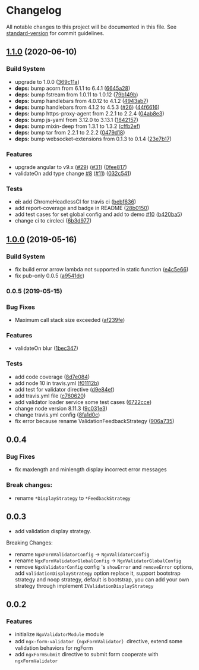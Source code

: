 # Changelog

All notable changes to this project will be documented in this file. See [standard-version](https://github.com/conventional-changelog/standard-version) for commit guidelines.

## [1.1.0](https://github.com/why520crazy/ngx-validator/compare/v1.0.0...v1.1.0) (2020-06-10)

### Build System

-   upgrade to 1.0.0 ([369c11a](https://github.com/why520crazy/ngx-validator/commit/369c11a))
-   **deps:** bump acorn from 6.1.1 to 6.4.1 ([6645a28](https://github.com/why520crazy/ngx-validator/commit/6645a28))
-   **deps:** bump fstream from 1.0.11 to 1.0.12 ([79b149b](https://github.com/why520crazy/ngx-validator/commit/79b149b))
-   **deps:** bump handlebars from 4.0.12 to 4.1.2 ([4943ab7](https://github.com/why520crazy/ngx-validator/commit/4943ab7))
-   **deps:** bump handlebars from 4.1.2 to 4.5.3 ([#26](https://github.com/why520crazy/ngx-validator/issues/26)) ([44f6616](https://github.com/why520crazy/ngx-validator/commit/44f6616))
-   **deps:** bump https-proxy-agent from 2.2.1 to 2.2.4 ([04ab8e3](https://github.com/why520crazy/ngx-validator/commit/04ab8e3))
-   **deps:** bump js-yaml from 3.12.0 to 3.13.1 ([1842157](https://github.com/why520crazy/ngx-validator/commit/1842157))
-   **deps:** bump mixin-deep from 1.3.1 to 1.3.2 ([cffb2ef](https://github.com/why520crazy/ngx-validator/commit/cffb2ef))
-   **deps:** bump tar from 2.2.1 to 2.2.2 ([0479d18](https://github.com/why520crazy/ngx-validator/commit/0479d18))
-   **deps:** bump websocket-extensions from 0.1.3 to 0.1.4 ([23e7b17](https://github.com/why520crazy/ngx-validator/commit/23e7b17))

### Features

-   upgrade angular to v9.x ([#29](https://github.com/why520crazy/ngx-validator/issues/29)) ([#31](https://github.com/why520crazy/ngx-validator/issues/31)) ([0fee817](https://github.com/why520crazy/ngx-validator/commit/0fee817))
-   validateOn add type change [#8](https://github.com/why520crazy/ngx-validator/issues/8) ([#11](https://github.com/why520crazy/ngx-validator/issues/11)) ([032c541](https://github.com/why520crazy/ngx-validator/commit/032c541))

### Tests

-   **ci:** add ChromeHeadlessCI for travis ci ([bebf636](https://github.com/why520crazy/ngx-validator/commit/bebf636))
-   add report-coverage and badge in README ([28b0150](https://github.com/why520crazy/ngx-validator/commit/28b0150))
-   add test cases for set global config and add to demo [#10](https://github.com/why520crazy/ngx-validator/issues/10) ([b420ba5](https://github.com/why520crazy/ngx-validator/commit/b420ba5))
-   change ci to circleci ([6b3d977](https://github.com/why520crazy/ngx-validator/commit/6b3d977))

## [1.0.0](https://github.com/why520crazy/ngx-validator/compare/v0.0.5...v1.0.0) (2019-05-16)

### Build System

-   fix build error arrow lambda not supported in static function ([e4c5e66](https://github.com/why520crazy/ngx-validator/commit/e4c5e66))
-   fix pub-only 0.0.5 ([a9541dc](https://github.com/why520crazy/ngx-validator/commit/a9541dc))

### 0.0.5 (2019-05-15)

### Bug Fixes

-   Maximum call stack size exceeded ([af239fe](https://github.com/why520crazy/ngx-validator/commit/af239fe))

### Features

-   validateOn blur ([1bec347](https://github.com/why520crazy/ngx-validator/commit/1bec347))

### Tests

-   add code coverage ([8d7e084](https://github.com/why520crazy/ngx-validator/commit/8d7e084))
-   add node 10 in travis.yml ([f01112b](https://github.com/why520crazy/ngx-validator/commit/f01112b))
-   add test for validator directive ([d9e84ef](https://github.com/why520crazy/ngx-validator/commit/d9e84ef))
-   add travis.yml file ([c760620](https://github.com/why520crazy/ngx-validator/commit/c760620))
-   add validator loader service some test cases ([6722cce](https://github.com/why520crazy/ngx-validator/commit/6722cce))
-   change node version 8.11.3 ([9c031e3](https://github.com/why520crazy/ngx-validator/commit/9c031e3))
-   change travis.yml config ([8fa1d0c](https://github.com/why520crazy/ngx-validator/commit/8fa1d0c))
-   fix error because rename ValidationFeedbackStrategy ([906a735](https://github.com/why520crazy/ngx-validator/commit/906a735))

## 0.0.4

### Bug Fixes

-   fix maxlength and minlength display incorrect error messages

### Break changes:

-   rename `*DisplayStrategy` to `*FeedbackStrategy`

## 0.0.3

-   add validation display strategy.

Breaking Changes:

-   rename `NgxFormValidatorConfig` -> `NgxValidatorConfig`
-   rename `NgxFormValidatorGlobalConfig` -> `NgxValidatorGlobalConfig`
-   remove `NgxValidatorConfig` config 's `showError` and `removeError` options, add `validationDisplayStrategy` option replace it, support bootstrap strategy and noop strategy, default is bootstrap, you can add your own strategy through implement `IValidationDisplayStrategy`

## 0.0.2

### Features

-   initialize `NgxValidatorModule` module
-   add `ngx-form-validator`（`ngxFormValidator`）directive, extend some validation behaviors for ngForm
-   add `ngxFormSubmit` directive to submit form cooperate with `ngxFormValidator`
